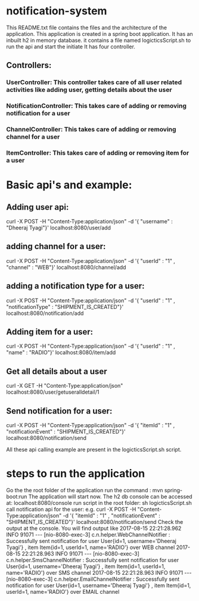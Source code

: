 # notification-system
This README.txt file contains the files and the architecture of the application.
This application is created in a spring boot application. 
It has an inbuilt h2 in memory database.
it contains a file named logicticsScript.sh to run the api and start the initiate
It has four controller.
## Controllers:
### UserController: This controller takes care of all user related activities like adding user, getting details about the user
### NotificationController: This takes care of adding or removing notification for a user
### ChannelController: This takes care of adding or removing channel for a user
### ItemController: This takes care of adding or removing item for a user

# Basic api's and example:

## Adding user api:
curl -X POST -H "Content-Type:application/json" -d '{ "username" : "Dheeraj Tyagi"}' localhost:8080/user/add

## adding channel for a user:
curl -X POST -H "Content-Type:application/json" -d '{ "userId" : "1" , "channel" : "WEB"}' localhost:8080/channel/add

## adding a notification type for a user:
curl -X POST -H "Content-Type:application/json" -d '{ "userId" : "1" , "notificationType" : "SHIPMENT_IS_CREATED"}' localhost:8080/notification/add

## Adding item for a user:
curl -X POST -H "Content-Type:application/json" -d '{ "userId" : "1" , "name" : "RADIO"}' localhost:8080/item/add

## Get all details about a user
curl -X GET -H "Content-Type:application/json" localhost:8080/user/getuseralldetail/1

## Send notification for a user:
curl -X POST -H "Content-Type:application/json" -d '{ "itemId" : "1" , "notificationEvent" : "SHIPMENT_IS_CREATED"}' localhost:8080/notification/send

All these api calling example are present in the logicticsScript.sh script. 

# steps to run the application
Go the the root folder of the application
run the command : mvn spring-boot:run
The application will start now. The h2 db console can be accessed at: localhost:8080/console
run script in the root folder: sh logicticsScript.sh
call notification api for the user: e.g. curl -X POST -H "Content-Type:application/json" -d '{ "itemId" : "1" , "notificationEvent" : "SHIPMENT_IS_CREATED"}' localhost:8080/notification/send
Check the output at the console. You will find output like 
2017-08-15 22:21:28.962  INFO 91071 --- [nio-8080-exec-3] c.n.helper.WebChannelNotifier            : Successfully sent notification for user User{id=1, username='Dheeraj Tyagi'} , item Item{id=1, userId=1, name='RADIO'} over WEB channel 
2017-08-15 22:21:28.963  INFO 91071 --- [nio-8080-exec-3] c.n.helper.SmsChannelNotifier            : Successfully sent notification for user User{id=1, username='Dheeraj Tyagi'} , item Item{id=1, userId=1, name='RADIO'} over SMS channel 
2017-08-15 22:21:28.963  INFO 91071 --- [nio-8080-exec-3] c.n.helper.EmailChannelNotifier          : Successfully sent notification for user User{id=1, username='Dheeraj Tyagi'} , item Item{id=1, userId=1, name='RADIO'} over EMAIL channel 

